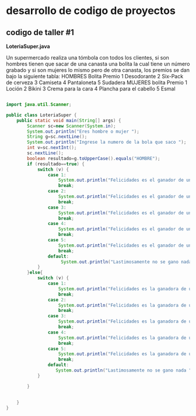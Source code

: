 # desarrollo de codigo de proyectos

## codigo de taller #1
**LoteriaSuper.java**


Un supermercado realiza una tómbola con todos los clientes, si son hombres tienen que sacar
de una canasta una bolita la cual tiene un número grabado y si son mujeres lo mismo pero de
otra canasta, los premios se dan bajo la siguiente tabla:
HOMBRES 
 Bolita   Premio 
1          Desodorante 
2          Six-Pack de cerveza 
3          Camiseta 
4          Pantaloneta 
5          Sudadera 
MUJERES
  bolita   Premio
1           Loción 
2           Bikini 
3           Crema para la cara 
4           Plancha para el cabello 
5           Esmal
```java

import java.util.Scanner;

public class LoteriaSuper {
    public static void main(String[] args) {
        Scanner sc=new Scanner(System.in);
        System.out.println("Eres hombre o mujer ");
        String g=sc.nextLine();
        System.out.println("Ingrese la numero de la bola que saco ");
        int v=sc.nextInt();
        sc.nextLine();
        boolean resultado=g.toUpperCase().equals("HOMBRE");
        if (resultado==true) {
            switch (v) {
                case 1:
                    System.out.println("Felicidades es el ganador de un Desodorante ");
                    break;
                case 2:
                    System.out.println("Felicidades es el ganador de un Six-Pack de cerveza ");
                    break;
                case 3:
                    System.out.println("Felicidades es el ganador de una Camiseta");
                    break;
                case 4:
                    System.out.println("Felicidades es el ganador de una Pantaloneta"); 
                    break;
                case 5:
                    System.out.println("Felicidades es el ganador de una Sudadera");   
                    break;
                default:
                     System.out.println("Lastimosamente no se gano nada ");
            }
        }else{
            switch (v) {
                case 1:
                    System.out.println("Felicidades es la ganadora de una Loción");
                    break;
                case 2:
                    System.out.println("Felicidades es la ganadora de un Bikini"); 
                    break;
                case 3:
                    System.out.println("Felicidades es la ganadora de una  Crema para la cara  ");
                    break;
                case 4:
                    System.out.println("Felicidades es la ganadora de una Plancha para el cabello "); 
                    break;
                case 5:
                    System.out.println("Felicidades es la ganadora de un Esmalte de uñas"); 
                    break;
                default:
                   System.out.println("Lastimosamente no se gano nada ");
            }

        }
        
        
    }
}


```
